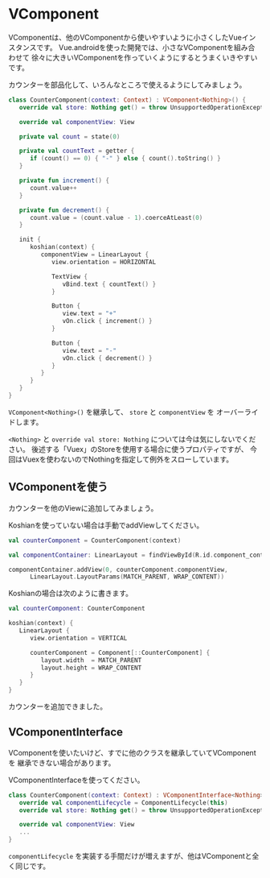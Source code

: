 
VComponent
================================================================================

VComponentは、他のVComponentから使いやすいように小さくしたVueインスタンスです。
Vue.androidを使った開発では、小さなVComponentを組み合わせて
徐々に大きいVComponentを作っていくようにするとうまくいきやすいです。

カウンターを部品化して、いろんなところで使えるようにしてみましょう。
```kotlin
class CounterComponent(context: Context) : VComponent<Nothing>() {
   override val store: Nothing get() = throw UnsupportedOperationException()

   override val componentView: View

   private val count = state(0)

   private val countText = getter {
      if (count() == 0) { "-" } else { count().toString() }
   }

   private fun increment() {
      count.value++
   }

   private fun decrement() {
      count.value = (count.value - 1).coerceAtLeast(0)
   }

   init {
      koshian(context) {
         componentView = LinearLayout {
            view.orientation = HORIZONTAL

            TextView {
               vBind.text { countText() }
            }

            Button {
               view.text = "+"
               vOn.click { increment() }
            }

            Button {
               view.text = "-"
               vOn.click { decrement() }
            }
         }
      }
   }
}
```
`VComponent<Nothing>()` を継承して、 `store` と `componentView` を
オーバーライドします。

`<Nothing>` と `override val store: Nothing` については今は気にしないでください。
後述する「Vuex」のStoreを使用する場合に使うプロパティですが、
今回はVuexを使わないのでNothingを指定して例外をスローしています。


VComponentを使う
--------------------------------------------------------------------------------

カウンターを他のViewに追加してみましょう。

Koshianを使っていない場合は手動でaddViewしてください。
```kotlin
val counterComponent = CounterComponent(context)

val componentContainer: LinearLayout = findViewById(R.id.component_container)

componentContainer.addView(0, counterComponent.componentView,
      LinearLayout.LayoutParams(MATCH_PARENT, WRAP_CONTENT))
```

Koshianの場合は次のように書きます。
```kotlin
val counterComponent: CounterComponent

koshian(context) {
   LinearLayout {
      view.orientation = VERTICAL

      counterComponent = Component[::CounterComponent] {
         layout.width  = MATCH_PARENT
         layout.height = WRAP_CONTENT
      }
   }
}
```

カウンターを追加できました。


VComponentInterface
--------------------------------------------------------------------------------

VComponentを使いたいけど、すでに他のクラスを継承していてVComponentを
継承できない場合があります。

VComponentInterfaceを使ってください。
```kotlin
class CounterComponent(context: Context) : VComponentInterface<Nothing> {
   override val componentLifecycle = ComponentLifecycle(this)
   override val store: Nothing get() = throw UnsupportedOperationException()

   override val componentView: View
   ...
}
```
`componentLifecycle` を実装する手間だけが増えますが、他はVComponentと全く同じです。

